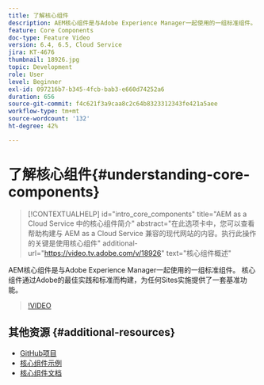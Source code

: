 ```yaml
---
title: 了解核心组件
description: AEM核心组件是与Adobe Experience Manager一起使用的一组标准组件。 核心组件通过Adobe的最佳实践和标准而构建，为任何Sites实施提供了一套基准功能。
feature: Core Components
doc-type: Feature Video
version: 6.4, 6.5, Cloud Service
jira: KT-4676
thumbnail: 18926.jpg
topic: Development
role: User
level: Beginner
exl-id: 097216b7-b345-4fcb-bab3-e660d74252a6
duration: 656
source-git-commit: f4c621f3a9caa8c2c64b8323312343fe421a5aee
workflow-type: tm+mt
source-wordcount: '132'
ht-degree: 42%

---
```


# 了解核心组件{#understanding-core-components}

>[!CONTEXTUALHELP]
>id="intro_core_components"
>title="AEM as a Cloud Service 中的核心组件简介"
>abstract="在此选项卡中，您可以查看帮助构建与 AEM as a Cloud Service 兼容的现代网站的内容。执行此操作的关键是使用核心组件"
>additional-url="https://video.tv.adobe.com/v/18926" text="核心组件概述"

AEM核心组件是与Adobe Experience Manager一起使用的一组标准组件。 核心组件通过Adobe的最佳实践和标准而构建，为任何Sites实施提供了一套基准功能。

>[!VIDEO](https://video.tv.adobe.com/v/18926?quality=12&learn=on)

## 其他资源 {#additional-resources}

* [GitHub项目](https://github.com/adobe/aem-core-wcm-components)
* [核心组件示例](https://www.aemcomponents.dev/)
* [核心组件文档](https://experienceleague.adobe.com/docs/experience-manager-core-components/using/introduction.html?lang=zh-Hans)
